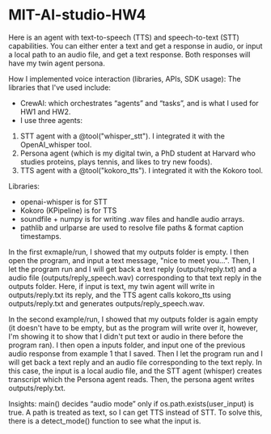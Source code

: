 # MIT-AI-studio-HW4
Here is an agent with text-to-speech (TTS) and speech-to-text (STT) capabilities. You can either enter a text and get a response in audio, or input a local path to an audio file, and get a text response. Both responses will have my twin agent persona. 


How I implemented voice interaction (libraries, APIs, SDK usage):
The libraries that I've used include:
- CrewAI: which orchestrates “agents” and “tasks”, and is what I used for HW1 and HW2.
- I use three agents:
1) STT agent with a @tool("whisper_stt"). I integrated it with the OpenAI_whisper tool.
2) Persona agent (which is my digital twin, a PhD student at Harvard who studies proteins, plays tennis, and likes to try new foods).
3) TTS agent with a @tool("kokoro_tts"). I integrated it with the Kokoro tool. 

Libraries:
- openai-whisper is for STT
- Kokoro (KPipeline) is for TTS
- soundfile + numpy is for writing .wav files and handle audio arrays.
- pathlib and urlparse are used to resolve file paths & format caption timestamps.

In the first exmaple/run, I showed that my outputs folder is empty. I then open the program, and input a text message, "nice to meet you...". Then, I let the program run and I will get back a text reply (outputs/reply.txt) and a audio file (outputs/reply_speech.wav) corresponding to that text reply in the outputs folder. Here, if input is text, my twin agent will write in outputs/reply.txt its reply, and the TTS agent calls kokoro_tts using outputs/reply.txt and generates outputs/reply_speech.wav.

In the second example/run, I showed that my outputs folder is again empty (it doesn't have to be empty, but as the program will write over it, however, I'm showing it to show that I didn't put text or audio in there before the program ran). I then open a inputs folder, and input one of the previous audio response from example 1 that I saved. Then I let the program run and I will get back a text reply and an audio file corresponding to the text reply. In this case, the input is a local audio file, and the STT agent (whisper) creates transcript which the Persona agent reads. Then, the persona agent writes outputs/reply.txt. 

Insights: main() decides “audio mode” only if os.path.exists(user_input) is true. A path is treated as text, so I can get TTS instead of STT. To solve this, there is a detect_mode() function to see what the input is.

